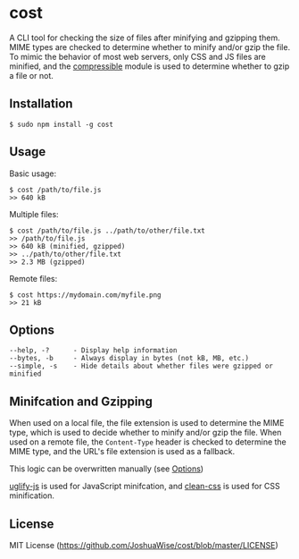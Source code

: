 # cost
A CLI tool for checking the size of files after minifying and gzipping them. MIME types are checked to determine whether to minify and/or gzip the file. To mimic the behavior of most web servers, only CSS and JS files are minified, and the [compressible](https://www.npmjs.com/package/compressible) module is used to determine whether to gzip a file or not.

## Installation
```
$ sudo npm install -g cost
```

## Usage
Basic usage:
```
$ cost /path/to/file.js
>> 640 kB
```

Multiple files:
```
$ cost /path/to/file.js ../path/to/other/file.txt
>> /path/to/file.js
>> 640 kB (minified, gzipped)
>> ../path/to/other/file.txt
>> 2.3 MB (gzipped)
```

Remote files:
```
$ cost https://mydomain.com/myfile.png
>> 21 kB
```

## Options
```
--help, -?		- Display help information
--bytes, -b		- Always display in bytes (not kB, MB, etc.)
--simple, -s 	- Hide details about whether files were gzipped or minified
```

## Minifcation and Gzipping
When used on a local file, the file extension is used to determine the MIME type, which is used to decide whether to minify and/or gzip the file. When used on a remote file, the `Content-Type` header is checked to determine the MIME type, and the URL's file extension is used as a fallback.

This logic can be overwritten manually (see [Options](#options))

[uglify-js](https://github.com/mishoo/UglifyJS2) is used for JavaScript minifcation, and [clean-css](https://github.com/jakubpawlowicz/clean-css) is used for CSS minification.

## License
MIT License (https://github.com/JoshuaWise/cost/blob/master/LICENSE)
